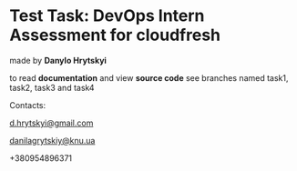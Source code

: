 # Test Task: DevOps Intern Assessment for cloudfresh

made by **Danylo Hrytskyi**

to read **documentation** and view **source code** see branches named task1, task2, task3 and task4

Contacts:

d.hrytskyi@gmail.com

danilagrytskiy@knu.ua

+380954896371
